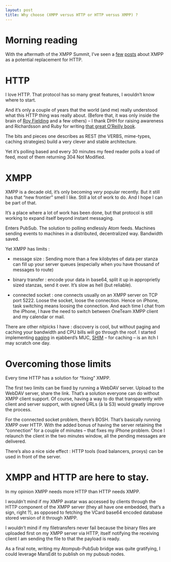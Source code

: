 ```yaml
---
layout: post
title: Why choose (XMPP versus HTTP or HTTP versus XMPP) ?
---
```

<h1>Morning reading</h1>

<p>With the aftermath of the XMPP Summit, I&#8217;ve seen a <a href="http://www.olympum.com/future/will-xmpp-be-the-messaging-middleware-for-the-rest-web/">few</a> <a href="http://ubikod.com/otmf/2009/02/10/pourquoi-xmpp-nest-pas-le-futur-http/">posts</a> about XMPP as a potential replacement for HTTP.</p>

<h1>HTTP</h1>

<p>I love HTTP. That protocol has so many great features, I wouldn&#8217;t know where to start. </p>

<p>And it&#8217;s only a couple of years that the world (and me) really understood what this HTTP thing was really about. (Before that, it was only inside the brain of <a href="http://www.ics.uci.edu/~fielding/">Roy Fielding</a> and a few others) &#8211; I thank DHH for raising awareness and Richardsson and Ruby for writing <a href="http://oreilly.com/catalog/9780596529260/">that great O&#8217;Reilly book</a>.</p>

<p>The bits and pieces one describes as REST (the VERBS, mime-types, caching strategies) build a very clever and stable architecture.</p>

<p>Yet it&#8217;s polling based and every 30 minutes my feed reader polls a load of feed, most of them returning 304 Not Modified.</p>

<h1>XMPP</h1>

<p>XMPP is a decade old, it&#8217;s only becoming <em>very</em> popular recently. But it still has that &#8220;new frontier&#8221; smell I like. Still a lot of work to do. And I hope I can be part of that. </p>

<p>It&#8217;s a place where a lot of work has been done, but that protocol is still working to expand itself beyond instant messaging.</p>

<p>Enters PubSub. The solution to polling endlessly Atom feeds. Machines sending events to machines in a distributed, decentralized way. Bandwidth saved.</p>

<p>Yet XMPP has limits :</p>

<ul>
<li><p>message size : Sending more than a few kilobytes of data per stanza can fill up your server queues (especially when you have thousand of messages to route)</p></li>
<li><p>binary transfer : encode your data in base64, split it up in approprietly sized stanzas, send it over. It&#8217;s slow as hell (but reliable).</p></li>
<li><p>connected socket : one connects usually on an XMPP server on TCP port 5222. Loose the socket, loose the connection. Hence on iPhone, task switching means loosing the connection. And each time I chat from the iPhone, I have the need to switch between OneTeam XMPP client and my calendar or mail.</p></li>
</ul>

<p>There are other nitpicks I have : discovery is cool, but without paging and caching your bandwidth and CPU bills will go through the roof. I started implementing <a href="http://xmpp.org/extensions/xep-0059.html">paging</a> in ejabberd&#8217;s MUC, <a href="http://xmpp.org/extensions/xep-0131.html">SHIM</a> &#8211; for caching &#8211; is an itch I may scratch one day.</p>

<h1>Overcoming those limits</h1>

<p>Every time HTTP has a solution for &#8220;fixing&#8221; XMPP.</p>

<p>The first two limits can be fixed by running a WebDAV server. Upload to the WebDAV server, share the link. That&#8217;s a solution everyone can do without XMPP client support. Of course, having a way to do that transparently with client and server support, with signed URLs (à la S3) would greatly improve the process.</p>

<p>For the connected socket problem, there&#8217;s BOSH. That&#8217;s basically running XMPP over HTTP. With the added bonus of having the server retaining the &#8220;connection&#8221; for a couple of minutes &#8211; that fixes my iPhone problem. Once I relaunch the client in the two minutes window, all the pending messages are delivered.</p>

<p>There&#8217;s also a nice side effect : HTTP tools (load balancers, proxys) can be used in front of the server.</p>

<h1>XMPP and HTTP are here to stay.</h1>

<p>In my opinion XMPP needs more HTTP than HTTP needs XMPP.</p>

<p>I wouldn&#8217;t mind if my XMPP avatar was accessed by clients through the HTTP component of the XMPP server (they all have one embedded, that&#8217;s a sign, right ?), as opposed to fetching the VCard base64 encoded database stored version of it through XMPP.</p>

<p>I wouldn&#8217;t mind if my filetransfers never fail because the binary files are uploaded first on my XMPP server via HTTP, itself notifying the receiving client I am sending the file to that the payload is ready.</p>

<p>As a final note, writing my Atompub-PubSub bridge was quite gratifying, I could leverage MarsEdit to publish on my pubsub nodes.</p>      
